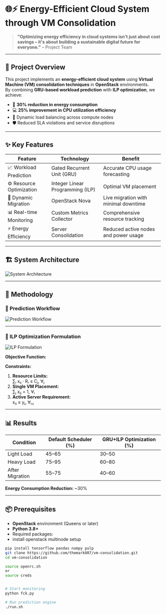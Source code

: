 # 🌐⚡ Energy-Efficient Cloud System through VM Consolidation

> **"Optimizing energy efficiency in cloud systems isn't just about cost savings – it's about building a sustainable digital future for everyone."** – Project Team

---

## 🚀 Project Overview

This project implements an **energy-efficient cloud system** using **Virtual Machine (VM) consolidation techniques** in **OpenStack** environments.  
By combining **GRU-based workload prediction** with **ILP optimization**, we achieve:

- 🔋 **30% reduction in energy consumption**
- 💻 **25% improvement in CPU utilization efficiency**
- 🔄 Dynamic load balancing across compute nodes
- 🛡️ Reduced SLA violations and service disruptions

---

## ✨ Key Features

| Feature               | Technology                        | Benefit                                      |
|-----------------------|-----------------------------------|----------------------------------------------|
| 📈 Workload Prediction | Gated Recurrent Unit (GRU)        | Accurate CPU usage forecasting               |
| ⚙️ Resource Optimization | Integer Linear Programming (ILP) | Optimal VM placement                         |
| 🔄 Dynamic Migration   | OpenStack Nova                    | Live migration with minimal downtime         |
| 📊 Real-time Monitoring| Custom Metrics Collector          | Comprehensive resource tracking               |
| ⚡ Energy Efficiency   | Server Consolidation              | Reduced active nodes and power usage         |

---

## 🏗️ System Architecture

![System Architecture](https://github.com/user-attachments/assets/3dd36843-5aa6-4933-8d08-880f7cbeba69)

---

## 🧠 Methodology

### 🔮 Prediction Workflow
![Prediction Workflow](https://github.com/user-attachments/assets/6dfe5efe-d6b4-4255-accc-39e0501fb91d)

---

### 📐 ILP Optimization Formulation

![ILP Formulation](https://github.com/user-attachments/assets/80696102-9b28-41d5-9c59-c5d08ed25655)

**Objective Function:**


**Constraints:**
1. **Resource Limits:**  
   ∑ᵢ xᵢⱼ · Rᵢ ≤ Cⱼ, ∀ⱼ  
2. **Single VM Placement:**  
   ∑ⱼ xᵢⱼ = 1, ∀ᵢ  
3. **Active Server Requirement:**  
   xᵢⱼ ≤ yⱼ, ∀ᵢ,ⱼ  

---

## 📊 Results

| Condition       | Default Scheduler (%) | GRU+ILP Optimization (%) |
|-----------------|-----------------------|--------------------------|
| Light Load      | 45–65                  | 30–50                    |
| Heavy Load      | 75–95                  | 60–80                    |
| After Migration | 55–75                  | 40–60                    |

**Energy Consumption Reduction:** ~30%

---

## 📦 Prerequisites

- **OpenStack** environment (Queens or later)
- **Python 3.8+**
- Required packages:
- install openstack multinode setup
```bash
pip install tensorflow pandas numpy pulp 
git clone https://github.com/themark007/vm-consolidation.git
cd vm-consolidation

source openrc.sh
or
source creds


# Start monitoring
python fck.py

# Run prediction engine
./run.sh

```



